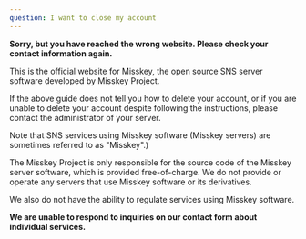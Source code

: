 ```yaml
---
question: I want to close my account
---
```


**Sorry, but you have reached the wrong website. Please check your contact information again.**

This is the official website for Misskey, the open source SNS server software developed by Misskey Project.

If the above guide does not tell you how to delete your account, or if you are unable to delete your account despite following the instructions, please contact the administrator of your server.

Note that SNS services using Misskey software (Misskey servers) are sometimes referred to as "Misskey".)

The Misskey Project is only responsible for the source code of the Misskey server software, which is provided free-of-charge. We do not provide or operate any servers that use Misskey software or its derivatives.

We also do not have the ability to regulate services using Misskey software.

**We are unable to respond to inquiries on our contact form about individual services.**
